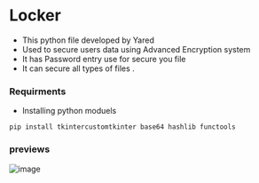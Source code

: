 # Locker  
- This python file developed by Yared
- Used to  secure users data using Advanced Encryption system
- It has Password  entry use for secure you file
- It can secure all types  of files .
### Requirments
- Installing  python moduels
```shell
pip install tkintercustomtkinter base64 hashlib functools 
```
### previews 
![image](https://github.com/user-attachments/assets/e642a736-3d46-4ad1-bfb3-68443b9a1373)
